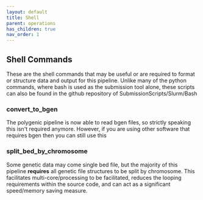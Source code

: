 ```yaml
---
layout: default
title: Shell
parent: operations
has_children: true
nav_order: 1
---
```


## Shell Commands

These are the shell commands that may be useful or are required to format or structure data and output for this 
pipeline. Unlike many of the python commands, where bash is used as the submission tool alone, these scripts can also
be found in the github repository of SubmissionScripts/Slurm/Bash

### convert_to_bgen

The polygenic pipeline is now able to read bgen files, so strictly speaking this isn't required anymore. However, if you
are using other software that requires bgen then you can still use this

### split_bed_by_chromosome

Some genetic data may come single bed file, but the majority of this pipeline **requires** all genetic file structures
to be split by chromosome. This facilitates multi-core/processing to be facilitated, reduces the looping requirements
within the source code, and can act as a significant speed/memory saving measure.